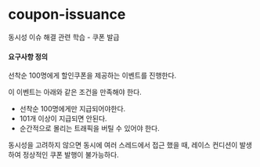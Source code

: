 # coupon-issuance
동시성 이슈 해결 관련 학습 - 쿠폰 발급

#### 요구사항 정의  
선착순 100명에게 할인쿠폰을 제공하는 이벤트를 진행한다.  

이 이벤트는 아래와 같은 조건을 만족해야 한다.  
- 선착순 100명에게만 지급되어야한다.
- 101개 이상이 지급되면 안된다.
- 순간적으로 몰리는 트래픽을 버틸 수 있어야 한다.


동시성을 고려하지 않으면 동시에 여러 스레드에서 접근 했을 때, 레이스 컨디션이 발생하여 정상적인 쿠폰 발행이 불가능하다.
